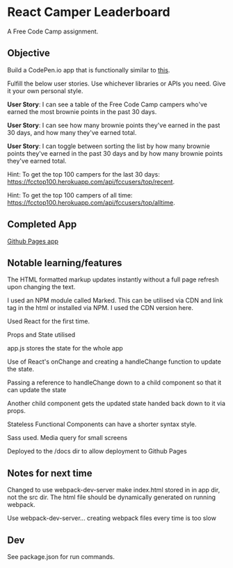 # React Camper Leaderboard

A Free Code Camp assignment.

## Objective

Build a CodePen.io app that is functionally similar to [this](https://codepen.io/FreeCodeCamp/full/eZGMjp/).

Fulfill the below user stories. Use whichever libraries or APIs you need. Give it your own personal style.

**User Story**: I can see a table of the Free Code Camp campers who've earned the most brownie points in the past 30 days.

**User Story**: I can see how many brownie points they've earned in the past 30 days, and how many they've earned total.

**User Story**: I can toggle between sorting the list by how many brownie points they've earned in the past 30 days and by how many brownie points they've earned total.

Hint: To get the top 100 campers for the last 30 days: https://fcctop100.herokuapp.com/api/fccusers/top/recent.

Hint: To get the top 100 campers of all time: https://fcctop100.herokuapp.com/api/fccusers/top/alltime.


## Completed App

[Github Pages app](https://)


## Notable learning/features

The HTML formatted markup updates instantly without a full page refresh upon changing the text. 

I used an NPM module called Marked. This can be utilised via CDN and link tag in the html or installed via NPM. I used the CDN version here.

Used React for the first time.

Props and State utilised

app.js stores the state for the whole app

Use of React's onChange and creating a handleChange function to update the state.

Passing a reference to handleChange down to a child component so that it can update the state

Another child component gets the updated state handed back down to it via props.

Stateless Functional Components can have a shorter syntax style.

Sass used. Media query for small screens

Deployed to the /docs dir to allow deployment to Github Pages


## Notes for next time

Changed to use webpack-dev-server
make index.html stored in in app dir, not the src dir. The html file should be dynamically generated on running webpack.

Use webpack-dev-server... creating webpack files every time is too slow


## Dev

See package.json for run commands.